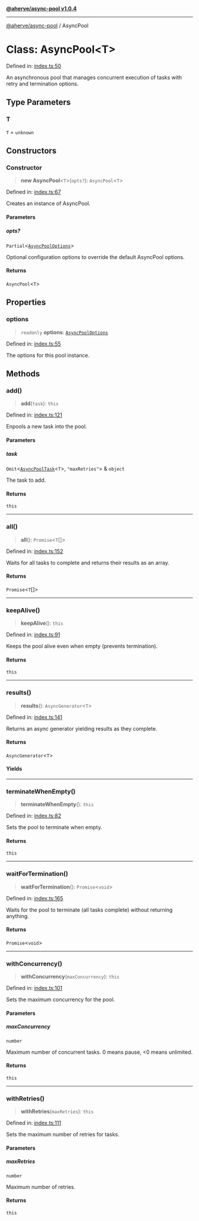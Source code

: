 [**@aherve/async-pool v1.0.4**](../README.md)

***

[@aherve/async-pool](../globals.md) / AsyncPool

# Class: AsyncPool\<T\>

Defined in: [index.ts:50](https://github.com/aherve/async-pool/blob/4d2ae93d542f8ba2d725679b45aaa0484218fc40/src/index.ts#L50)

An asynchronous pool that manages concurrent execution of tasks with retry and termination options.

## Type Parameters

### T

`T` = `unknown`

## Constructors

### Constructor

> **new AsyncPool**\<`T`\>(`opts?`): `AsyncPool`\<`T`\>

Defined in: [index.ts:67](https://github.com/aherve/async-pool/blob/4d2ae93d542f8ba2d725679b45aaa0484218fc40/src/index.ts#L67)

Creates an instance of AsyncPool.

#### Parameters

##### opts?

`Partial`\<[`AsyncPoolOptions`](../interfaces/AsyncPoolOptions.md)\>

Optional configuration options to override the default AsyncPool options.

#### Returns

`AsyncPool`\<`T`\>

## Properties

### options

> `readonly` **options**: [`AsyncPoolOptions`](../interfaces/AsyncPoolOptions.md)

Defined in: [index.ts:55](https://github.com/aherve/async-pool/blob/4d2ae93d542f8ba2d725679b45aaa0484218fc40/src/index.ts#L55)

The options for this pool instance.

## Methods

### add()

> **add**(`task`): `this`

Defined in: [index.ts:121](https://github.com/aherve/async-pool/blob/4d2ae93d542f8ba2d725679b45aaa0484218fc40/src/index.ts#L121)

Enpools a new task into the pool.

#### Parameters

##### task

`Omit`\<[`AsyncPoolTask`](../interfaces/AsyncPoolTask.md)\<`T`\>, `"maxRetries"`\> & `object`

The task to add.

#### Returns

`this`

***

### all()

> **all**(): `Promise`\<`T`[]\>

Defined in: [index.ts:152](https://github.com/aherve/async-pool/blob/4d2ae93d542f8ba2d725679b45aaa0484218fc40/src/index.ts#L152)

Waits for all tasks to complete and returns their results as an array.

#### Returns

`Promise`\<`T`[]\>

***

### keepAlive()

> **keepAlive**(): `this`

Defined in: [index.ts:91](https://github.com/aherve/async-pool/blob/4d2ae93d542f8ba2d725679b45aaa0484218fc40/src/index.ts#L91)

Keeps the pool alive even when empty (prevents termination).

#### Returns

`this`

***

### results()

> **results**(): `AsyncGenerator`\<`T`\>

Defined in: [index.ts:141](https://github.com/aherve/async-pool/blob/4d2ae93d542f8ba2d725679b45aaa0484218fc40/src/index.ts#L141)

Returns an async generator yielding results as they complete.

#### Returns

`AsyncGenerator`\<`T`\>

#### Yields

***

### terminateWhenEmpty()

> **terminateWhenEmpty**(): `this`

Defined in: [index.ts:82](https://github.com/aherve/async-pool/blob/4d2ae93d542f8ba2d725679b45aaa0484218fc40/src/index.ts#L82)

Sets the pool to terminate when empty.

#### Returns

`this`

***

### waitForTermination()

> **waitForTermination**(): `Promise`\<`void`\>

Defined in: [index.ts:165](https://github.com/aherve/async-pool/blob/4d2ae93d542f8ba2d725679b45aaa0484218fc40/src/index.ts#L165)

Waits for the pool to terminate (all tasks complete) without returning anything.

#### Returns

`Promise`\<`void`\>

***

### withConcurrency()

> **withConcurrency**(`maxConcurrency`): `this`

Defined in: [index.ts:101](https://github.com/aherve/async-pool/blob/4d2ae93d542f8ba2d725679b45aaa0484218fc40/src/index.ts#L101)

Sets the maximum concurrency for the pool.

#### Parameters

##### maxConcurrency

`number`

Maximum number of concurrent tasks. 0 means pause, <0 means unlimited.

#### Returns

`this`

***

### withRetries()

> **withRetries**(`maxRetries`): `this`

Defined in: [index.ts:111](https://github.com/aherve/async-pool/blob/4d2ae93d542f8ba2d725679b45aaa0484218fc40/src/index.ts#L111)

Sets the maximum number of retries for tasks.

#### Parameters

##### maxRetries

`number`

Maximum number of retries.

#### Returns

`this`
